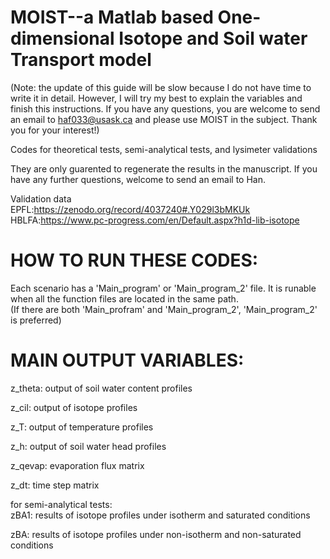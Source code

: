 # MOIST--a Matlab based One-dimensional Isotope and Soil water Transport model
(Note: the update of this guide will be slow because I do not have time to write it in detail. However, I will try my best to explain the variables and finish this instructions. If you have any questions, you are welcome to send an email to haf033@usask.ca and please use MOIST in the subject. Thank you for your interest!)


Codes for theoretical tests, semi-analytical tests, and lysimeter validations<br>

They are only guarented to regenerate the results in the manuscript. If you have any further questions, welcome to send an email to Han.

Validation data<br>
EPFL:https://zenodo.org/record/4037240#.Y029l3bMKUk<br>
HBLFA:https://www.pc-progress.com/en/Default.aspx?h1d-lib-isotope


# HOW TO RUN THESE CODES:
Each scenario has a 'Main_program' or 'Main_program_2' file. It is runable when all the function files are located in the same path.<br>
(If there are both 'Main_profram' and 'Main_program_2', 'Main_program_2' is preferred)

# MAIN OUTPUT VARIABLES:<br>
z_theta: output of soil water content profiles<br>

z_cil:   output of isotope profiles<br>

z_T:     output of temperature profiles<br>

z_h:     output of soil water head profiles<br>

z_qevap: evaporation flux matrix<br>

z_dt:    time step matrix<br>



for semi-analytical tests:<br>
zBA1: results of isotope profiles under isotherm and saturated conditions<br>

zBA:  results of isotope profiles under non-isotherm and non-saturated conditions<br>


